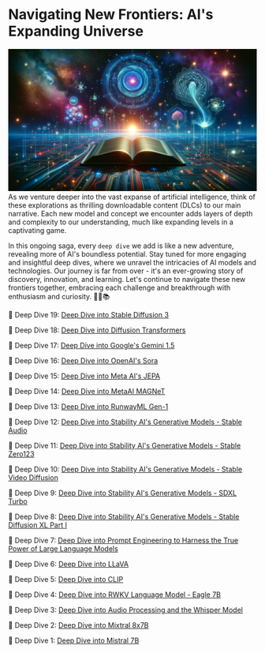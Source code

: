 # Navigating New Frontiers: AI's Expanding Universe
![deep-dive-thumb.png](images/deep-dive-thumb.png)
As we venture deeper into the vast expanse of artificial intelligence, think of these explorations as thrilling downloadable content (DLCs) to our main narrative. Each new model and concept we encounter adds layers of depth and complexity to our understanding, much like expanding levels in a captivating game. 

In this ongoing saga, every `deep dive` we add is like a new adventure, revealing more of AI's boundless potential. Stay tuned for more engaging and insightful deep dives, where we unravel the intricacies of AI models and technologies. Our journey is far from over - it's an ever-growing story of discovery, innovation, and learning. Let's continue to navigate these new frontiers together, embracing each challenge and breakthrough with enthusiasm and curiosity. 🚀🤖📚

🤿 Deep Dive 19: [Deep Dive into Stable Diffusion 3](019-stable-diffusion-3%2FREADME.md)

🤿 Deep Dive 18: [Deep Dive into Diffusion Transformers](018-diffusion-transformer%2FREADME.md)

🤿 Deep Dive 17: [Deep Dive into Google's Gemini 1.5](017-google-gemini-1-point-5/README.md)

🤿 Deep Dive 16: [Deep Dive into OpenAI's Sora](016-openai-sora/README.md)

🤿 Deep Dive 15: [Deep Dive into Meta AI's JEPA](015-meta-jepa/README.md)

🤿 Deep Dive 14: [Deep Dive into MetaAI MAGNeT](014-meta-ai-magnet/README.md)

🤿 Deep Dive 13: [Deep Dive into RunwayML Gen-1](013-runwayml-gen1/README.md)

🤿 Deep Dive 12: [Deep Dive into Stability AI's Generative Models - Stable Audio](012-stable-audio/README.md)

🤿 Deep Dive 11: [Deep Dive into Stability AI's Generative Models - Stable Zero123](011-stable-zero123/README.md)

🤿 Deep Dive 10: [Deep Dive into Stability AI's Generative Models - Stable Video Diffusion](010-stable-video-diffusion/README.md)

🤿 Deep Dive 9: [Deep Dive into Stability AI's Generative Models - SDXL Turbo](009-sdxl-turbo-add/README.md)

🤿 Deep Dive 8: [Deep Dive into Stability AI's Generative Models - Stable Diffusion XL Part I](008-stable-diffusion-sdxl/README.md)

🤿 Deep Dive 7: [Deep Dive into Prompt Engineering to Harness the True Power of Large Language Models](007-prompt-engineering-to-harness-the-true-power-of-large-language-models/README.md)

🤿 Deep Dive 6: [Deep Dive into LLaVA](006-llava/README.md)

🤿 Deep Dive 5: [Deep Dive into CLIP](005-CLIP/README.md)

🤿 Deep Dive 4: [Deep Dive into RWKV Language Model - Eagle 7B](004-rwkv-eagle-7b/README.md)

🤿 Deep Dive 3: [Deep Dive into Audio Processing and the Whisper Model](003-whisper/README.md)

🤿 Deep Dive 2: [Deep Dive into Mixtral 8x7B](002-mixtral-8x7b/README.md)

🤿 Deep Dive 1: [Deep Dive into Mistral 7B](001-mistral-7b/README.md)